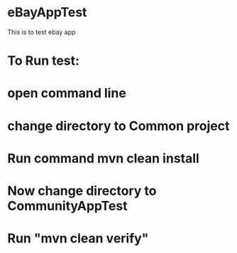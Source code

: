 # eBayAppTest
This is to test ebay app 

# To Run test:
# open command line
# change directory to Common project
# Run command mvn clean install
# Now change directory to CommunityAppTest
# Run "mvn clean verify"
